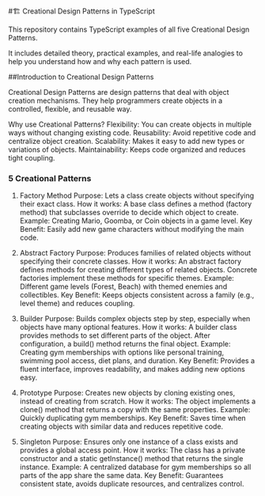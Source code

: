 #🏗️ Creational Design Patterns in TypeScript

This repository contains TypeScript examples of all five Creational Design Patterns.

It includes detailed theory, practical examples, and real-life analogies to help you understand how and why each pattern is used.


##Introduction to Creational Design Patterns

Creational Design Patterns are design patterns that deal with object creation mechanisms.
They help programmers create objects in a controlled, flexible, and reusable way.

Why use Creational Patterns?
Flexibility: You can create objects in multiple ways without changing existing code.
Reusability: Avoid repetitive code and centralize object creation.
Scalability: Makes it easy to add new types or variations of objects.
Maintainability: Keeps code organized and reduces tight coupling.


### 5 Creational Patterns

1. Factory Method
Purpose: Lets a class create objects without specifying their exact class.
How it works: A base class defines a method (factory method) that subclasses override to decide which object to create.
Example: Creating Mario, Goomba, or Coin objects in a game level.
Key Benefit: Easily add new game characters without modifying the main code.

2. Abstract Factory
Purpose: Produces families of related objects without specifying their concrete classes.
How it works: An abstract factory defines methods for creating different types of related objects. Concrete factories implement these methods for specific themes.
Example: Different game levels (Forest, Beach) with themed enemies and collectibles.
Key Benefit: Keeps objects consistent across a family (e.g., level theme) and reduces coupling.

3. Builder
Purpose: Builds complex objects step by step, especially when objects have many optional features.
How it works: A builder class provides methods to set different parts of the object. After configuration, a build() method returns the final object.
Example: Creating gym memberships with options like personal training, swimming pool access, diet plans, and duration.
Key Benefit: Provides a fluent interface, improves readability, and makes adding new options easy.

4. Prototype
Purpose: Creates new objects by cloning existing ones, instead of creating from scratch.
How it works: The object implements a clone() method that returns a copy with the same properties.
Example: Quickly duplicating gym memberships.
Key Benefit: Saves time when creating objects with similar data and reduces repetitive code.

5. Singleton
Purpose: Ensures only one instance of a class exists and provides a global access point.
How it works: The class has a private constructor and a static getInstance() method that returns the single instance.
Example: A centralized database for gym memberships so all parts of the app share the same data.
Key Benefit: Guarantees consistent state, avoids duplicate resources, and centralizes control.
